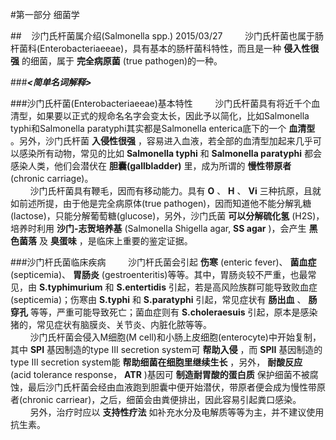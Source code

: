 #第一部分 细菌学

##&nbsp;&nbsp;&nbsp;&nbsp;沙门氏杆菌属介绍(Salmonella spp.) 2015/03/27
&nbsp;&nbsp;&nbsp;&nbsp;&nbsp;&nbsp;&nbsp;&nbsp;沙门氏杆菌也属于肠杆菌科(Enterobacteriaeeae)，具有基本的肠杆菌科特性，而且是一种 __侵入性很强__ 的细菌，属于 __完全病原菌__ (true pathogen)的一种。   

###___<简单名词解释>___

###沙门氏杆菌(Enterobacteriaeeae)基本特性
&nbsp;&nbsp;&nbsp;&nbsp;&nbsp;&nbsp;&nbsp;&nbsp;沙门氏杆菌具有将近千个血清型，如果要以正式的规命名名字会变太长，因此予以简化，比如Salmonella typhi和Salmonella paratyphi其实都是Salmonella enterica底下的一个 __血清型__ 。另外，沙门氏杆菌 __入侵性很强__ ，容易进入血液，若全部的血清型加起来几乎可以感染所有动物，常见的比如 __Salmonella typhi__ 和 __Salmonella paratyphi__ 都会感染人类，他们会潜伏在 __胆囊(gallbladder)__ 里，成为所谓的 __慢性带原者__ (chronic carriage)。   
&nbsp;&nbsp;&nbsp;&nbsp;&nbsp;&nbsp;&nbsp;&nbsp;沙门氏杆菌具有鞭毛，因而有移动能力。具有 __O__ 、 __H__ 、 __Vi__ 三种抗原，且就如前述所提，由于他是完全病原体(true pathogen)，因而知道他不能分解乳糖(lactose)，只能分解葡萄糖(glucose)，另外，沙门氏菌 __可以分解硫化氢__ (H2S)，培养时利用 __沙门-志贺培养基__ (Salmonella Shigella agar, __SS agar__ )，会产生 __黑色菌落__ 及 __臭蛋味__ ，是临床上重要的鉴定证据。

###沙门杆氏菌临床疾病
&nbsp;&nbsp;&nbsp;&nbsp;&nbsp;&nbsp;&nbsp;&nbsp;沙门杆氏菌会引起 __伤寒__ (enteric fever)、 __菌血症__ (septicemia)、 __胃肠炎__ (gestroenteritis)等等。其中，胃肠炎较不严重，也最常见，由 __S.typhimurium__ 和 __S.entertidis__ 引起，若是高风险族群可能导致败血症(septicemia)；伤寒由 __S.typhi__ 和 __S.paratyphi__ 引起，常见症状有 __肠出血__ 、 __肠穿孔__ 等等，严重可能导致死亡；菌血症则有 __S.choleraesuis__ 引起，原本是感染猪的，常见症状有脑膜炎、关节炎、内脏化脓等等。   
&nbsp;&nbsp;&nbsp;&nbsp;&nbsp;&nbsp;&nbsp;&nbsp;沙门氏杆菌会侵入M细胞(M cell)和小肠上皮细胞(enterocyte)中开始复制，其中 __SPI__ 基因制造的type III secretion system可 __帮助入侵__ ，而 __SPII__ 基因制造的type III secretion system能 __帮助细菌在细胞里继续生长__ ，另外， __耐酸反应__ (acid tolerance response， __ATR__ )基因可 __制造耐胃酸的蛋白质__ 保护细菌不被腐蚀，最后沙门氏杆菌会经由血液跑到胆囊中便开始潜伏，带原者便会成为慢性带原者(chronic carriear)，之后，细菌会由粪便排出，因此容易引起粪口感染。   
&nbsp;&nbsp;&nbsp;&nbsp;&nbsp;&nbsp;&nbsp;&nbsp;另外，治疗时应以 __支持性疗法__ 如补充水分及电解质等等为主，并不建议使用抗生素。